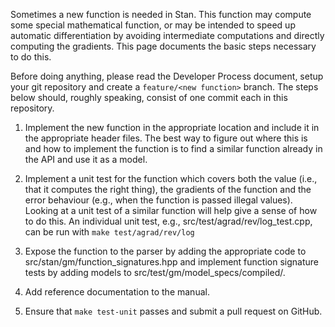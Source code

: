 Sometimes a new function is needed in Stan.  This function may compute some special mathematical function, or may be intended to speed up automatic differentiation by avoiding intermediate computations and directly computing the gradients.  This page documents the basic steps necessary to do this.

Before doing anything, please read the Developer Process document, setup your git repository and create a `feature/<new function>` branch.  The steps below should, roughly speaking, consist of one commit each in this repository.

1. Implement the new function in the appropriate location and include it in the appropriate header files.  The best way to figure out where this is and how to implement the function is to find a similar function already in the API and use it as a model.

2. Implement a unit test for the function which covers both the value (i.e., that it computes the right thing), the gradients of the function and the error behaviour (e.g., when the function is passed illegal values).  Looking at a unit test of a similar function will help give a sense of how to do this.  An individual unit test, e.g., src/test/agrad/rev/log_test.cpp, can be run with `make test/agrad/rev/log`

3. Expose the function to the parser by adding the appropriate code to src/stan/gm/function_signatures.hpp and implement function signature tests by adding models to src/test/gm/model_specs/compiled/.

4. Add reference documentation to the manual.

5. Ensure that `make test-unit` passes and submit a pull request on GitHub.

